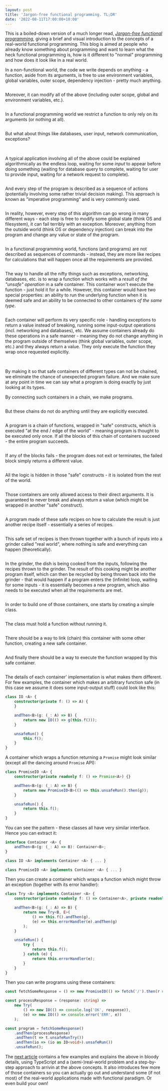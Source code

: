 ```yaml
---
layout: post
title: 'Jargon-free functional programming. TL;DR'
date: '2022-08-11T17:00:00+10:00'
---
```


This is a boiled-down version of a much longer read, <a href="/2022/08/24/jargon-free-functional-programming-part1.html"><em>Jargon-free functional programming</em></a>,
giving a brief and visual introduction to the concepts of a real-world functional programming. This blog is aimed at people who already know something
about programming and want to learn what the heck functional programming is, how is it different to "normal" programming and how does it look like
in a real world.

In a non-functional world, the code we write depends on anything - a function, aside from its arguments, is free to use environment variables,
global variables, outer scope, dependency injection - pretty much anything.

<img data-src="/images/jargon-free-functional-programming/Functional programming 1 1.png" alt="" />

Moreover, it can modify all of the above (including outer scope, global and environment variables, etc.).

<img data-src="/images/jargon-free-functional-programming/Functional programming 1 2.1.png" alt="" />

In a functional programming world we restrict a function to only rely on its arguments (or nothing at all).

<img data-src="/images/jargon-free-functional-programming/Functional programming 1 4.png" alt="" />

But what about things like databases, user input, network communication, exceptions?

<img data-src="/images/jargon-free-functional-programming/Functional programming 1 5.png" alt="" />
<img data-src="/images/jargon-free-functional-programming/Functional programming 1 6.png" alt="" />
<img data-src="/images/jargon-free-functional-programming/Functional programming 1 7.png" alt="" />
<img data-src="/images/jargon-free-functional-programming/Functional programming 1 8.png" alt="" />

A typical application involving all of the above could be explained algorithmically as the endless loop, waiting for some _input_ to appear
before doing something (waiting for database query to complete, waiting for user to provide input, waiting for a network request to complete).

<img data-src="/images/jargon-free-functional-programming/Functional programming 1 9.png" alt="" />

And every step of the program is described as a sequence of actions (potentially involving some rather trivial decision making).
This approach is known as "imperative programming" and is very commonly used.

<img data-src="/images/jargon-free-functional-programming/Functional programming 1 10.png" alt="" />

In reality, however, every step of this algorithm can go wrong in many different ways - each step is free to modify some global state (think OS and filesystem),
it can fail terribly with an exception. Moreover, anything from the outside world (think OS or dependency injection) can break into the program and change any value
or state of the program.

<img data-src="/images/jargon-free-functional-programming/Functional programming 1 11.png" alt="" />

In a functional programming world, functions (and programs) are not described as sequences of commands - instead, they are more like recipes
for calculations that will happen once all the requirements are provided.

<img data-src="/images/jargon-free-functional-programming/Functional programming 1 12.png" alt="" />

The way to handle all the nifty things such as exceptions, networking, databases, etc. is to wrap a function which works with a _result of the "unsafe" operation_ in a
safe container. This container won't execute the function - just hold it for a while. However, this container would have two special properties: an ability to
run the underlying function when it is deemed safe and an ability to be connected to other containers _of the same type_.

<img data-src="/images/jargon-free-functional-programming/Functional programming 2 3.png" alt="" />

Each container will perform its very specific role - handling exceptions to return a value instead of breaking,
running some input-output operations (incl. networking and databases), etc. We assume containers already do these operations
in a safe manner - meaning they do not change anything in the program outside of themselves (think global variables, outer scope, etc.)
and they always return a value. They only execute the function they wrap once requested explicitly.

<img data-src="/images/jargon-free-functional-programming/Functional programming 2 4.png" alt="" />
<img data-src="/images/jargon-free-functional-programming/Functional programming 2 6.png" alt="" />

By making it so that safe containers of different types can not be chained, we eliminate the chance of unexpected program failure.
And we make sure at any point in time we can say what a program is doing exactly by just looking at its types.

By connecting such containers in a chain, we make programs.

<img data-src="/images/jargon-free-functional-programming/Functional programming 2 7.png" alt="" />

But these chains do not do anything until they are explicitly executed.

<img data-src="/images/jargon-free-functional-programming/Functional programming 2 8.png" alt="" />

A program is a chain of functions, wrapped in "safe" constructs, which is executed "at the end / edge of the world" - meaning program is thought to be executed only once.
If all the blocks of this chain of containers succeed - the entire program succeeds.

<img data-src="/images/jargon-free-functional-programming/Functional programming 2 9.png" alt="" />

If any of the blocks fails - the program does not exit or terminates, the failed block simply returns a different value.

<img data-src="/images/jargon-free-functional-programming/Functional programming 2 11.png" alt="" />

All the logic is hidden in those "safe" constructs - it is isolated from the rest of the world.

<img data-src="/images/jargon-free-functional-programming/Functional programming 1 15.png" alt="" />

Those containers are only allowed access to their direct arguments. It is guaranteed to never break and always
return a value (which might be wrapped in another "safe" construct).

<img data-src="/images/jargon-free-functional-programming/Functional programming 1 14.png" alt="" />

A program made of these safe recipes on how to calculate the result is just another recipe itself - essentially a series of recipes.

<img data-src="/images/jargon-free-functional-programming/Functional programming 1 20.png" alt="" />

This safe set of recipes is then thrown together with a bunch of inputs into a grinder called "real world", where nothing is safe and everything can happen (theoretically).

<img data-src="/images/jargon-free-functional-programming/Functional programming 1 17.png" alt="" />

In the grinder, the dish is being cooked from the inputs, following the recipes thrown to the grinder.
The result of this cooking might be another program itself, which can then be recycled by being thrown back into the grinder -
that would happen if a program enters the (infinite) loop, waiting for some inputs - it is essentially becomes a new program,
which also needs to be executed when all the requirements are met.

<img data-src="/images/jargon-free-functional-programming/Functional programming 1 18.png" alt="" />

In order to build one of those containers, one starts by creating a simple class.

<img data-src="/images/jargon-free-functional-programming/Functional programming 3 5.png" alt="" />

The class must hold a function without running it.

<img data-src="/images/jargon-free-functional-programming/Functional programming 3 4.png" alt="" />

There should be a way to link (chain) this container with some other function, creating a new safe container.

<img data-src="/images/jargon-free-functional-programming/Functional programming 3 3.png" alt="" />

And finally there should be a way to execute the function wrapped by this safe container.

<img data-src="/images/jargon-free-functional-programming/Functional programming 3 7.png" alt="" />

The details of each container' implementation is what makes them different. For few examples, the container which
makes an arbitrary function safe (in this case we assume it does some input-output stuff) could look like this:

```ts
class IO <A> {
    constructor(private f: () => A) {
    }

    andThen<B>(g: (_: A) => B) {
        return new IO(() => g(this.f()));
    }

    unsafeRun() {
        this.f();
    }
}
```

A container which wraps a function returning a `Promise` might look similar (except all the dancing around `Promise` API):

```ts
class PromiseIO <A> {
    constructor(private readonly f: () => Promise<A>) {}

    andThen<B>(g: (_: A) => B) {
        return new PromiseIO<B>(() => this.unsafeRun().then(g));
    }

    unsafeRun() {
        return this.f();
    }
}
```

You can see the pattern - these classes all have very similar interface. Hence you can extract it:

```ts
interface Container <A> {
    andThen<B>(g: (_: A) => B): Container<B>;
}

class IO <A> implements Container <A> { ... }

class PromiseIO <A> implements Container <A> { ... }
```

Then you can create a container which wraps a function which might throw an exception (together with its error handler):

```ts
class Try <A> implements Container <A> {
    constructor(private readonly f: () => Container<A>, private readonly errorHandler: (_: unknown) => Container<A>) {}

    andThen<B>(g: (_: A) => B) {
        return new Try<B, E>(
            () => this.f().andThen(g),
            (e) => this.errorHandler(e).andThen(g)
        );
    }

    unsafeRun() {
        try {
            return this.f();
        } catch (e) {
            return this.errorHandler(e);
        }
    }
}
```

Then you can write programs using these containers:

```ts
const fetchSomeResponse = () => new PromiseIO(() => fetch('/').then(r => r.text()));

const processResponse = (response: string) =>
    new Try(
        () => new IO(() => console.log('OK', response)),
        (e) => new IO(() => console.error('ERR', e))
    );

const program = fetchSomeResponse()
    .andThen(processResponse)
    .andThen(t => t.unsafeRunTry())
    .andThen(io => (io as IO<void>).unsafeRun())
    .unsafeRun();
```

The <a href="/2022/08/24/jargon-free-functional-programming-part1.html">next article</a> contains a few examples and explains the above in bloody details,
using TypeScript and a (semi-)real-world problem and a step-by-step approach to arrivin at the above concepts.
It also introduces few more of those containers so you can actually go out and understand some (if not most)
of the real-world applications made with functional paradigm. Or even build your own!
